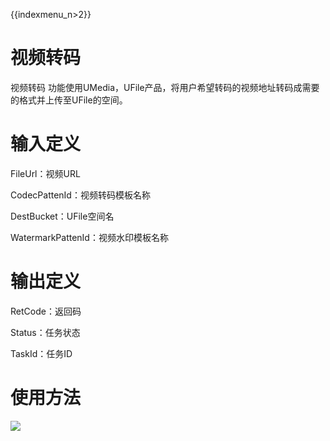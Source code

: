 {{indexmenu_n>2}}

# 视频转码

视频转码 功能使用UMedia，UFile产品，将用户希望转码的视频地址转码成需要的格式并上传至UFile的空间。

# 输入定义

FileUrl：视频URL

CodecPattenId：视频转码模板名称

DestBucket：UFile空间名

WatermarkPattenId：视频水印模板名称

# 输出定义

RetCode：返回码

Status：任务状态

TaskId：任务ID

# 使用方法

![](http://stepflow-docs.cn-bj.ufileos.com/function001.png)
